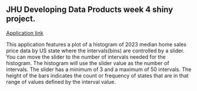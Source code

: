 ## JHU Developing Data Products week 4 shiny project.

[Application link](https://bmerr.shinyapps.io/project_working_directory/#1)  

This application features a plot of a histogram of 2023 median home sales price data by US state where the intervals(bins) are controlled by a slider.
You can move the slider to the number of intervals needed for the histogram. The histogram will use the slider value as the number of intervals. The slider has a minimum of 3 and a maximum of 50 intervals.
The height of the bars indicates the count or frequency of states that are in that range of values defined by the interval value.
